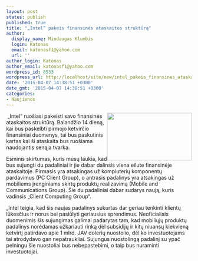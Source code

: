 ```yaml
---
layout: post
status: publish
published: true
title: "„Intel“ pakeis finansinės ataskaitos struktūrą"
author:
  display_name: Mindaugas Klumbis
  login: Katonas
  email: katonasf1@yahoo.com
  url: ''
author_login: Katonas
author_email: katonasf1@yahoo.com
wordpress_id: 8533
wordpress_url: http://localhost/site/new/intel_pakeis_finansines_ataskaitos_struktura/
date: '2015-04-07 14:38:51 +0300'
date_gmt: '2015-04-07 14:38:51 +0300'
categories:
- Naujienos
---
```

<p>
	&nbsp;<a href="http://technews.lt/userfiles/intel-1200xx3000-1688-0-156.jpg"><img alt="" src="http://technews.lt/userfiles/intel-1200xx3000-1688-0-156.jpg" style="width: 230px; height: 129px; float: right;" /></a>&bdquo;Intel&ldquo; ruo&scaron;iasi pakeisti savo finansinės ataskaitos struktūrą. Balandžio 14 dieną, kai bus paskelbti pirmojo ketvirčio finansiniai duomenys, tai bus paskutinis kartas kai &scaron;i ataskaita bus ruo&scaron;iama naudojantis senąja tvarka. &nbsp;</p>
<p>
	Esminis skirtumas, kuris mūsų laukia, kad bus sujungti du padaliniai ir jie dabar dalinsis viena eilute finansinėje ataskaitoje. Pirmasis yra atsakingas už kompiuterių komponentų pardavimus (PC Client Group), o antrasis padalinys yra atsakingas už mobiliems įrenginiams skirtų produktų realizavimą (Mobile and Communications Group). &Scaron;ie du padaliniai dabar sudarys naują, kuris vadinsis &bdquo;Client Computing Group&ldquo;.</p>
<p>
	&bdquo;Intel teigia, kad &scaron;is naujas padalinys sukurtas dar geriau tenkinti klientų lūkesčius ir norus bei pasiūlyti geriausius sprendimus. Neoficialiais duomenimis &scaron;is sujungimas galimai padarytas tam, kad mobiliųjų produktų padalinys norėdamas užkariauti rinką dėl subsidijų ir kitų niuansų kiekvieną ketvirtį patirdavo apie 1 mlrd. JAV dolerių nuostolio, dėl ko investuotojams tai atrodydavo gan nepatraukliai. Sujungus nuostolingą padalinį su ypač pelningu &scaron;ie nuostoliai bus nebepastebimi, o taip bus nuraminti investuotojai.</p>

